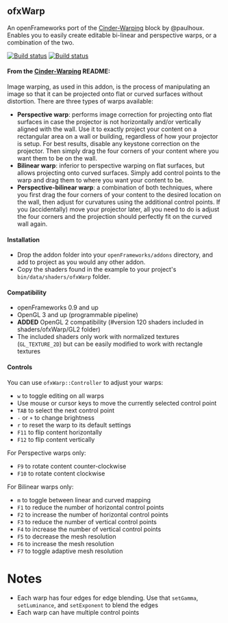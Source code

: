 ## ofxWarp
An openFrameworks port of the [Cinder-Warping](https://github.com/paulhoux/Cinder-Warping) block by @paulhoux.
Enables you to easily create editable bi-linear and perspective warps, or a combination of the two.

[![Build status](https://travis-ci.org/prisonerjohn/ofxWarp.svg?branch=master)](https://travis-ci.org/prisonerjohn/ofxWarp)
[![Build status](https://ci.appveyor.com/api/projects/status/2f3a7456lo33gt9c/branch/master?svg=true)](https://ci.appveyor.com/project/prisonerjohn/ofxwarp/branch/master)

#### From the [Cinder-Warping](https://github.com/paulhoux/Cinder-Warping) README:

Image warping, as used in this addon, is the process of manipulating an image so that it can be projected onto flat or curved surfaces without distortion. There are three types of warps available:
* **Perspective warp**: performs image correction for projecting onto flat surfaces in case the projector is not horizontally and/or vertically aligned with the wall. Use it to exactly project your content on a rectangular area on a wall or building, regardless of how your projector is setup. For best results, disable any keystone correction on the projector. Then simply drag the four corners of your content where you want them to be on the wall.
* **Bilinear warp**: inferior to perspective warping on flat surfaces, but allows projecting onto curved surfaces. Simply add control points to the warp and drag them to where you want your content to be. 
* **Perspective-bilinear warp**: a combination of both techniques, where you first drag the four corners of your content to the desired location on the wall, then adjust for curvatures using the additional control points. If you (accidentally) move your projector later, all you need to do is adjust the four corners and the projection should perfectly fit on the curved wall again.
 
#### Installation

* Drop the addon folder into your `openFrameworks/addons` directory, and add to project as you would any other addon.
* Copy the shaders found in the example to your project's `bin/data/shaders/ofxWarp` folder.

#### Compatibility

* openFrameworks 0.9 and up
* OpenGL 3 and up (programmable pipeline)
* **ADDED** OpenGL 2 compatibility (#version 120 shaders included in shaders/ofxWarp/GL2 folder)
* The included shaders only work with normalized textures (`GL_TEXTURE_2D`) but can be easily modified to work with rectangle textures

#### Controls
You can use `ofxWarp::Controller` to adjust your warps:

* `w` to toggle editing on all warps
* Use mouse or cursor keys to move the currently selected control point
* `TAB` to select the next control point
* `-` or `+` to change brightness
* `r` to reset the warp to its default settings
* `F11` to flip content horizontally
* `F12` to flip content vertically

For Perspective warps only:

* `F9` to rotate content counter-clockwise
* `F10` to rotate content clockwise

For Bilinear warps only:

* `m` to toggle between linear and curved mapping
* `F1` to reduce the number of horizontal control points
* `F2` to increase the number of horizontal control points
* `F3` to reduce the number of vertical control points
* `F4` to increase the number of vertical control points
* `F5` to decrease the mesh resolution
* `F6` to increase the mesh resolution
* `F7` to toggle adaptive mesh resolution

# Notes
* Each warp has four edges for edge blending. Use that `setGamma`, `setLuminance`, and `setExponent` to blend the edges
* Each warp can have multiple control points
